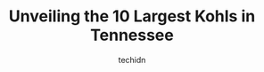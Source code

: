 ---
layout: ampstory
image: https://i0.wp.com/www.depkes.org/wp-content/uploads/2023/06/kohls-0-in-tennessee-1685968078.jpeg?resize=640,853
author: techidn
featured: false
description: Discover the impressive array of Kohls options in Tennessee, where you can find 10 of the largest Kohls establishments in the area. From renowned classics to hidden gems, Tennessee offers a 
title: Unveiling the 10 Largest Kohls in Tennessee
cover:
   title: Unveiling the 10 Largest Kohls in Tennessee
   subtitle: Rickpate
   background: https://www.depkes.org/wp-content/uploads/2023/06/kohls-0-in-tennessee-1685968078.jpeg

pages: 
 - layout: thirds
   top: <h1>#1 Kohls</h1>
   bottom: "<p>Great prices, selection, and service. It must have been a big delivery day. The aisles were full of stock and the staff was working very fast to put their assigned items </p>"
   background: https://www.depkes.org/wp-content/uploads/2023/06/kohls-1-in-tennessee-1685968079.jpeg
   backgroundblur: true
 - layout: thirds
   top: <h1>#2 Kohls</h1>
   bottom: "<p>5312 Washington Pike, Knoxville, TN 37918, United States</p>"
   background: https://www.depkes.org/wp-content/uploads/2023/06/kohls-2-in-tennessee-1685968079.jpeg
   cta:
      link: https://www.depkes.org/blog/unveiling-the-10-largest-kohls-in-tennessee/
      text: Unveiling the 10 Largest Kohls in Tennessee
 - layout: thirds
   top: <h1>#3 Kohls</h1>
   bottom: "<p>819 Industrial Blvd, Smyrna, TN 37167, United States</p>"
   background: https://www.depkes.org/wp-content/uploads/2023/06/kohls-3-in-tennessee-1685968080.jpeg
   cta:
      link: https://www.depkes.org/blog/unveiling-the-10-largest-kohls-in-tennessee/
      text: Unveiling the 10 Largest Kohls in Tennessee
 - layout: thirds
   top: <h1>#4 Kohls</h1>
   bottom: "<p>2335 N Germantown Pkwy, Cordova, TN 38016, United States</p>"
   background: https://images.unsplash.com/photo-1509114397022-ed747cca3f65?ixlib=rb-4.0.3&ixid=MnwxMjA3fDB8MHxwaG90by1wYWdlfHx8fGVufDB8fHx8&auto=format&fit=crop&w=640&h=853&q=80
   cta:
      link: https://www.depkes.org/blog/unveiling-the-10-largest-kohls-in-tennessee/
      text: Unveiling the 10 Largest Kohls in Tennessee
 - layout: thirds
   top: <h1>#5 Kohls</h1>
   bottom: "<p>11530 Kingston Pike, Farragut, TN 37934, United States</p>"
   background: https://images.unsplash.com/photo-1536745287225-21d689278fd1?ixlib=rb-4.0.3&ixid=MnwxMjA3fDB8MHxwaG90by1wYWdlfHx8fGVufDB8fHx8&auto=format&fit=crop&w=640&h=853&q=80
   cta:
      link: https://www.depkes.org/blog/unveiling-the-10-largest-kohls-in-tennessee/
      text: Unveiling the 10 Largest Kohls in Tennessee
 - layout: thirds
   top: <h1>#6 Kohls</h1>
   bottom: "<p>1812 Gunbarrel Rd, Chattanooga, TN 37421, United States</p>"
   background: https://images.unsplash.com/photo-1524169358666-79f22534bc6e?ixlib=rb-4.0.3&ixid=MnwxMjA3fDB8MHxwaG90by1wYWdlfHx8fGVufDB8fHx8&auto=format&fit=crop&w=640&h=853&q=80
   cta:
      link: https://www.depkes.org/blog/unveiling-the-10-largest-kohls-in-tennessee/
      text: Unveiling the 10 Largest Kohls in Tennessee
 - layout: thirds
   top: <h1>#7 Kohls</h1>
   bottom: "<p>700 W Jackson St, Cookeville, TN 38501, United States</p>"
   background: https://images.unsplash.com/photo-1541356665065-22676f35dd40?ixlib=rb-4.0.3&ixid=MnwxMjA3fDB8MHxwaG90by1wYWdlfHx8fGVufDB8fHx8&auto=format&fit=crop&w=640&h=853&q=80
   cta:
      link: https://www.depkes.org/blog/unveiling-the-10-largest-kohls-in-tennessee/
      text: Unveiling the 10 Largest Kohls in Tennessee
 - layout: thirds
   middle: Continue reading...
   background: https://images.unsplash.com/photo-1552083974-186346191183?ixlib=rb-4.0.3&ixid=MnwxMjA3fDB8MHxwaG90by1wYWdlfHx8fGVufDB8fHx8&auto=format&fit=crop&w=640&h=853&q=80
   cta:
      link: https://www.depkes.org/blog/unveiling-the-10-largest-kohls-in-tennessee/
      text: Unveiling the 10 Largest Kohls in Tennessee
      
---